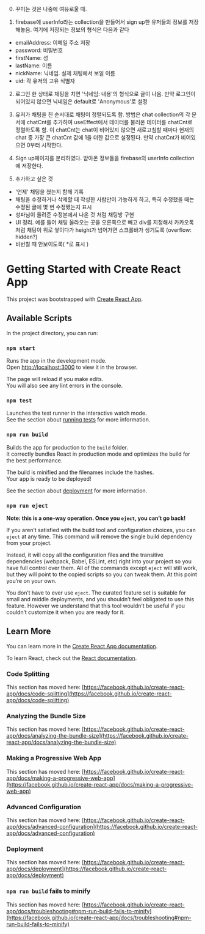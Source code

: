 0. 꾸미는 것은 나중에 여유로울 때.

1. firebase에 userInfo라는 collection을 만들어서 sign up한 유저들의 정보를 저장해놓음. 여기에 저장되는 정보의 형식은 다음과 같다
- emailAddress: 이메일 주소 저장 
- password: 비밀번호
- firstName: 성
- lastName: 이름
- nickName: 닉네임. 실제 채팅에서 보일 이름
- uid: 각 유저의 고유 식별자

2. 로그인 한 상태로 채팅을 치면 '닉네임: 내용'의 형식으로 글이 나옴. 만약 로그인이 되어있지 않으면 닉네임은 default로 'Anonymous'로 설정

3. 유저가 채팅을 친 순서대로 채팅이 정렬되도록 함. 방법은 chat collection의 각 문서에 chatCnt를 추가하여 useEffect에서 데이터를 불러온
데이터를 chatCnt로 정렬하도록 함. 이 chatCnt는 chat이 비어있지 않으면 새로고침할 때마다 현재의 chat 중 가장 큰 chatCnt 값에 1을 더한 값으로
설정된다. 만약 chatCnt가 비어있으면 0부터 시작한다.

4. Sign up페이지를 분리하였다. 받아온 정보들을 firebase의 userInfo collection에 저장한다.

5. 추가하고 싶은 것
- '언제' 채팅을 쳤는지 함께 기록
- 채팅을 수정하거나 삭제할 때 작성한 사람만이 가능하게 하고, 특히 수정했을 때는 수정된 글에 몇 번 수정됐는지 표시
- 성파님이 올려준 수정본에서 나온 것 처럼 채팅방 구현
- UI 정리. 예를 들어 채팅 올라오는 곳을 오른쪽으로 빼고 div를 지정해서 카카오톡 처럼 채팅이 위로 쌓이다가 height가 넘어가면 스크롤바가
생기도록 (overflow: hidden?)
-  비번칠 때 안보이도록( *로 표시 )

# Getting Started with Create React App

This project was bootstrapped with [Create React App](https://github.com/facebook/create-react-app).

## Available Scripts

In the project directory, you can run:

### `npm start`

Runs the app in the development mode.\
Open [http://localhost:3000](http://localhost:3000) to view it in the browser.

The page will reload if you make edits.\
You will also see any lint errors in the console.

### `npm test`

Launches the test runner in the interactive watch mode.\
See the section about [running tests](https://facebook.github.io/create-react-app/docs/running-tests) for more information.

### `npm run build`

Builds the app for production to the `build` folder.\
It correctly bundles React in production mode and optimizes the build for the best performance.

The build is minified and the filenames include the hashes.\
Your app is ready to be deployed!

See the section about [deployment](https://facebook.github.io/create-react-app/docs/deployment) for more information.

### `npm run eject`

**Note: this is a one-way operation. Once you `eject`, you can’t go back!**

If you aren’t satisfied with the build tool and configuration choices, you can `eject` at any time. This command will remove the single build dependency from your project.

Instead, it will copy all the configuration files and the transitive dependencies (webpack, Babel, ESLint, etc) right into your project so you have full control over them. All of the commands except `eject` will still work, but they will point to the copied scripts so you can tweak them. At this point you’re on your own.

You don’t have to ever use `eject`. The curated feature set is suitable for small and middle deployments, and you shouldn’t feel obligated to use this feature. However we understand that this tool wouldn’t be useful if you couldn’t customize it when you are ready for it.

## Learn More

You can learn more in the [Create React App documentation](https://facebook.github.io/create-react-app/docs/getting-started).

To learn React, check out the [React documentation](https://reactjs.org/).

### Code Splitting

This section has moved here: [https://facebook.github.io/create-react-app/docs/code-splitting](https://facebook.github.io/create-react-app/docs/code-splitting)

### Analyzing the Bundle Size

This section has moved here: [https://facebook.github.io/create-react-app/docs/analyzing-the-bundle-size](https://facebook.github.io/create-react-app/docs/analyzing-the-bundle-size)

### Making a Progressive Web App

This section has moved here: [https://facebook.github.io/create-react-app/docs/making-a-progressive-web-app](https://facebook.github.io/create-react-app/docs/making-a-progressive-web-app)

### Advanced Configuration

This section has moved here: [https://facebook.github.io/create-react-app/docs/advanced-configuration](https://facebook.github.io/create-react-app/docs/advanced-configuration)

### Deployment

This section has moved here: [https://facebook.github.io/create-react-app/docs/deployment](https://facebook.github.io/create-react-app/docs/deployment)

### `npm run build` fails to minify

This section has moved here: [https://facebook.github.io/create-react-app/docs/troubleshooting#npm-run-build-fails-to-minify](https://facebook.github.io/create-react-app/docs/troubleshooting#npm-run-build-fails-to-minify)
